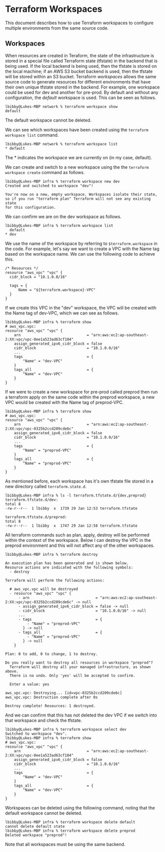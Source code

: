 # Terraform Workspaces
This document describes how to use Terraform workspaces to configure multiple environments from the same source code.

## Workspaces
When resources are created in Teraform, the state of the infrastructure is stored in a special file called Terraform state (tfstate) in the backend that is being used. If the local backend is being used, then the tfstate is stored on the local machine; if an AWS S3 bucket backend is used, then the tfstate will be stored within an S3 bucket. Terraform *workspaces* allows the same source code to generate resources for different environments that have their own unique tfstate stored in the backend. For example, one workspace could be used for dev and another for pre-prod. By default and without any configuration, the *default* workspace is used. This can be seen as follows.

```
lbibby@Lukes-MBP network % terraform workspace show
default
```

The default workspace cannot be deleted.

We can see which workspaces have been created using the ```terraform workspace list``` command.

```
lbibby@Lukes-MBP network % terraform workspace list
* default
```

The * indicates the workspace we are currently on (in my case, default).

We can create and switch to a new workspace using the the ```terraform workspace create``` command as follows.

```
lbibby@Lukes-MBP infra % terraform workspace new dev
Created and switched to workspace "dev"!

You're now on a new, empty workspace. Workspaces isolate their state,
so if you run "terraform plan" Terraform will not see any existing state
for this configuration.
```

We can confirm we are on the dev workspace as follows.
```
lbibby@Lukes-MBP infra % terraform workspace list
  default
* dev
```

We use the name of the workspace by referring to ```$terraform.workspace``` in the code. For example, let's say we want to create a VPC with the Name tag based on the workspace name. We can use the following code to achieve this.

```
/* Resources */
resource "aws_vpc" "vpc" {
  cidr_block = "10.1.0.0/16"

  tags = {
      Name = "${terraform.workspace}-VPC"
  }
}
```

If we create this VPC in the "dev" workspace, the VPC will be created with the Name tag of dev-VPC, which we can see as follows.
```
lbibby@Lukes-MBP infra % terraform show      
# aws_vpc.vpc:
resource "aws_vpc" "vpc" {
    arn                              = "arn:aws:ec2:ap-southeast-2:XX:vpc/vpc-0ee1a523ad63cf104"
    assign_generated_ipv6_cidr_block = false
    cidr_block                       = "10.1.0.0/16"
    ...
    tags                             = {
        "Name" = "dev-VPC"
    }
    tags_all                         = {
        "Name" = "dev-VPC"
    }
}
```

If we were to create a new workspace for pre-prod called preprod then run a terraform apply on the same code within the preprod workspace, a new VPC would be created with the Name tag of preprod-VPC.

```
lbibby@Lukes-MBP infra % terraform show
# aws_vpc.vpc:
resource "aws_vpc" "vpc" {
    arn                              = "arn:aws:ec2:ap-southeast-2:XX:vpc/vpc-0325b2ccd209cde6c"
    assign_generated_ipv6_cidr_block = false
    cidr_block                       = "10.1.0.0/16"
    ...
    tags                             = {
        "Name" = "preprod-VPC"
    }
    tags_all                         = {
        "Name" = "preprod-VPC"
    }
}
```

As mentioned before, each workspace has it's own tfstate file stored in a new directory called ```terraform.state.d```.

```
lbibby@Lukes-MBP infra % ls -l terraform.tfstate.d/{dev,preprod}
terraform.tfstate.d/dev:
total 8
-rw-r--r--  1 lbibby  x  1739 29 Jan 12:53 terraform.tfstate

terraform.tfstate.d/preprod:
total 8
-rw-r--r--  1 lbibby  x  1747 29 Jan 12:58 terraform.tfstate
```

All terraform commands such as plan, apply, destroy will be performed within the context of the workspace. Below I can destroy the VPC in the preprod environment and this will not affect any of the other workspaces.

```
lbibby@Lukes-MBP infra % terraform destroy 

An execution plan has been generated and is shown below.
Resource actions are indicated with the following symbols:
  - destroy

Terraform will perform the following actions:

  # aws_vpc.vpc will be destroyed
  - resource "aws_vpc" "vpc" {
      - arn                              = "arn:aws:ec2:ap-southeast-2:XX:vpc/vpc-0325b2ccd209cde6c" -> null
      - assign_generated_ipv6_cidr_block = false -> null
      - cidr_block                       = "10.1.0.0/16" -> null
      ...
      - tags                             = {
          - "Name" = "preprod-VPC"
        } -> null
      - tags_all                         = {
          - "Name" = "preprod-VPC"
        } -> null
    }

Plan: 0 to add, 0 to change, 1 to destroy.

Do you really want to destroy all resources in workspace "preprod"?
  Terraform will destroy all your managed infrastructure, as shown above.
  There is no undo. Only 'yes' will be accepted to confirm.

  Enter a value: yes 

aws_vpc.vpc: Destroying... [id=vpc-0325b2ccd209cde6c]
aws_vpc.vpc: Destruction complete after 0s

Destroy complete! Resources: 1 destroyed.
```

And we can confirm that this has not deleted the dev VPC if we switch into that workspace and check the tfstate.

```
lbibby@Lukes-MBP infra % terraform workspace select dev
Switched to workspace "dev".
lbibby@Lukes-MBP infra % terraform show
# aws_vpc.vpc:
resource "aws_vpc" "vpc" {
    arn                              = "arn:aws:ec2:ap-southeast-2:XX:vpc/vpc-0ee1a523ad63cf104"
    assign_generated_ipv6_cidr_block = false
    cidr_block                       = "10.1.0.0/16"
    ...
    tags                             = {
        "Name" = "dev-VPC"
    }
    tags_all                         = {
        "Name" = "dev-VPC"
    }
}
```

Workspaces can be deleted using the following command, noting that the default workspace cannot be deleted.
```
lbibby@Lukes-MBP infra % terraform workspace delete default
cannot delete default state
lbibby@Lukes-MBP infra % terraform workspace delete preprod
Deleted workspace "preprod"!
```

Note that all workspaces must be using the same backend.
